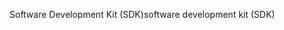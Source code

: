 <span data-ttu-id="41230-101">Software Development Kit (SDK)</span><span class="sxs-lookup"><span data-stu-id="41230-101">software development kit (SDK)</span></span>